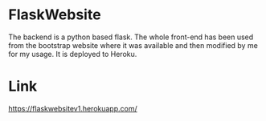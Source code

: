 # FlaskWebsite
The backend is a python based flask. The whole front-end has been used from the bootstrap website where it was available and then modified by me for my usage. It is deployed to Heroku.
# Link
https://flaskwebsitev1.herokuapp.com/
